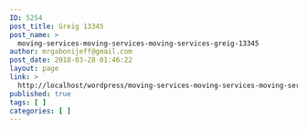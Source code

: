 ```yaml
---
ID: 5254
post_title: Greig 13345
post_name: >
  moving-services-moving-services-moving-services-greig-13345
author: mrgabonijeff@gmail.com
post_date: 2018-03-28 01:46:22
layout: page
link: >
  http://localhost/wordpress/moving-services-moving-services-moving-services-greig-13345/
published: true
tags: [ ]
categories: [ ]
---
```

